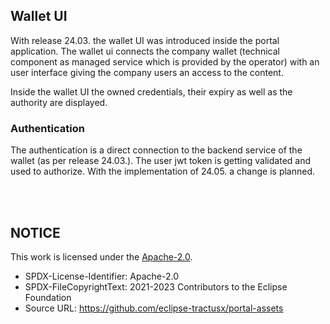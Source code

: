 ## Wallet UI

With release 24.03. the wallet UI was introduced inside the portal application.
The wallet ui connects the company wallet (technical component as managed service which is provided by the operator) with an user interface giving the company users an access to the content.

Inside the wallet UI the owned credentials, their expiry as well as the authority are displayed.

### Authentication

The authentication is a direct connection to the backend service of the wallet (as per release 24.03.).
The user jwt token is getting validated and used to authorize.
With the implementation of 24.05. a change is planned.

<br>
<br>

## NOTICE

This work is licensed under the [Apache-2.0](https://www.apache.org/licenses/LICENSE-2.0).

- SPDX-License-Identifier: Apache-2.0
- SPDX-FileCopyrightText: 2021-2023 Contributors to the Eclipse Foundation
- Source URL: https://github.com/eclipse-tractusx/portal-assets

